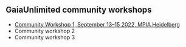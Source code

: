 ## GaiaUnlimited community workshops
* [Community Workshop 1, September 13–15 2022, MPIA Heidelberg]()
* Community workshop 2
* Community workshop 3
